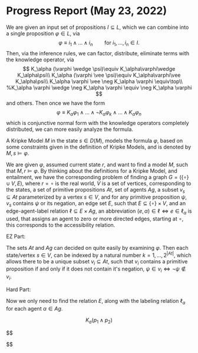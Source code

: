 # Progress Report (May 23, 2022)



We are given an input set of propositions $I\subseteq L$, which we can combine into a single proposition $\varphi \in L$, via
$$
\varphi \equiv i_1\wedge \ldots \wedge i_n \qquad \text{for $i_1,\ldots,i_n\in I$.}
$$
Then, via the inference rules, we can factor, distribute, eliminate terms with the knowledge operator, via
$$
K_\alpha (\varphi \wedge \psi)\equiv K_\alpha\varphi\wedge K_\alpha\psi\\
K_\alpha (\varphi \vee \psi)\equiv K_\alpha\varphi\vee K_\alpha\psi\\
K_\alpha \varphi \vee \neg K_\alpha \varphi \equiv\top\\
%K_\alpha \varphi \wedge \neg K_\alpha \varphi \equiv \neg K_\alpha \varphi
$$
 and others. Then once we have the form 
$$
\varphi\equiv K_\alpha\varphi_1 \wedge \ldots \wedge \neg K_\alpha \varphi_k\wedge \ldots \wedge K_\alpha\varphi_n
$$
which is conjunctive normal form with the knowledge operators completely distributed, we can more easily analyze the formula.

A Kripke Model $M$ in the state $s\in D(M)$, models the formula $\varphi$, based on some constraints given in the definition of Kripke Models, and is denoted by $M,s\vDash \varphi$. 

We are given $\varphi$, assumed current state $r$, and want to find a model $M$, such that $M,r\models \varphi$. By thinking about the definitions for a Kripke Model, and entailment, we have the corresponding problem of finding a graph $G=(\{\circ \}\cup V,E)$, where $r=\circ$ is the real world, $V$ is a set of vertices, corresponding to the states, a set of primitive propositions $At$, set of agents $Ag$, a subset $v_s \subseteq At$ parameterized by a vertex $s\in V$, and for any primitive proposition $\psi$, $v_s$ contains $\psi$ or its negation, an edge set $E$, such that $E\subseteq \{\circ\}\times V$, and an edge-agent-label relation $\ell \subseteq E\times Ag$, an abbreviation $(e,\alpha)\in \ell\iff e\in \ell_\alpha$ is used, that assigns an agent to zero or more directed edges, starting at $\circ$, this corresponds to the accessibility relation.



EZ Part:

The sets $At$ and $Ag$ can decided on quite easily by examining $\varphi$. Then each state/vertex $s\in V$, can be indexed by a natural number $k=1,\ldots,2^{|At|}$, which allows there to be a unique subset $v_i\subseteq At$, such that $v_i$ contains a primitive proposition if and only if it does not contain it's negation, $\psi \in v_i\iff \neg \psi \notin v_i$. 



Hard Part:

Now we only need to find the relation $E$, along with the labeling relation $\ell_a$ for each agent $\alpha \in Ag$. 

$$
K_a (p_1\wedge p_2)
$$


$$

$$

